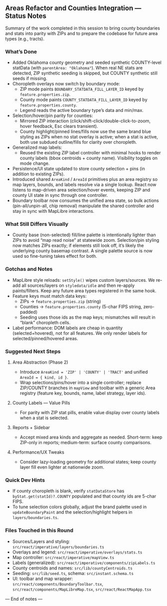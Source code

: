 ## Areas Refactor and Counties Integration — Status Notes

Summary of the work completed in this session to bring county boundaries and stats into parity with ZIPs and to prepare the codebase for future area types (e.g., tracts).

### What’s Done

- Added Oklahoma county geometry and seeded synthetic COUNTY-level statData (with `parentArea: "Oklahoma"`). When real NE stats are detected, ZIP synthetic seeding is skipped, but COUNTY synthetic still seeds if missing.
- Choropleth overlays now switch by boundary mode:
  - ZIP mode paints `BOUNDARY_STATDATA_FILL_LAYER_ID` keyed by `feature.properties.zip`.
  - County mode paints `COUNTY_STATDATA_FILL_LAYER_ID` keyed by `feature.properties.county`.
  - Legend reads the active boundary type’s data and min/max.
- Selection/hover/pin parity for counties:
  - Mirrored ZIP interaction (click/shift-click/double-click-to-zoom, hover feedback, Esc clears transient).
  - County highlight/pinned lines/fills now use the same brand blue styling as ZIPs when no stat overlay is active; when a stat is active, both use subdued outline/fills for clarity over choropleth.
- Generalized map labels:
  - Reused the existing ZIP label controller with minimal hooks to render county labels (bbox centroids + county name). Visibility toggles on mode change.
- Persistence/UI state updated to store county selection + pins (in addition to existing ZIPs).
- Introduced shared `AreaKind` / `AreaId` primitives plus an area registry so map layers, bounds, and labels resolve via a single lookup. React now listens to map-driven area selection/hover events, keeping ZIP and county UI state in sync through one controller.
- Boundary toolbar now consumes the unified area state, so bulk actions (pin-all/unpin-all, chip removal) manipulate the shared controller and stay in sync with MapLibre interactions.

### What Still Differs Visually

- County base (non-selected) fill/line palette is intentionally lighter than ZIPs to avoid “map read noise” at statewide zoom. Selection/pin styling now matches ZIPs exactly; if elements still look off, it’s likely the underlying county basemap contrast. A single palette source is now used so fine-tuning takes effect for both.
### Gotchas and Notes
- MapLibre style reloads: `setStyle()` wipes custom layers/sources. We re-add all sources/layers on `styledata/idle` and then re-apply paints/filters. Keep any future area types registered in the same hook.
- Feature keys must match data keys:
  - ZIPs → `feature.properties.zip` (string)
  - Counties → `feature.properties.county` (5-char FIPS string, zero-padded)
  - Seeding uses those ids as the map keys; mismatches will result in “blank” choropleth cells.
- Label performance: DOM labels are cheap in quantity (selected+hovered), not for all features. We only render labels for selected/pinned/hovered areas.

### Suggested Next Steps

1. Area Abstraction (Phase 2)
   - Introduce `AreaKind = 'ZIP' | 'COUNTY' | 'TRACT'` and unified `AreaId = { kind, id }`.
   - Wrap selections/pins/hover into a single controller; replace ZIP/COUNTY branches in `mapView` and toolbar with a generic Area registry (feature key, bounds, name, label strategy, layer ids).

2. County Labels — Value Pills
   - For parity with ZIP stat pills, enable value display over county labels when a stat is selected.

3. Reports + Sidebar
   - Accept mixed area kinds and aggregate as needed. Short-term: keep ZIP-only in reports; medium-term: surface county comparisons.

4. Performance/UX Tweaks
   - Consider lazy-loading geometry for additional states; keep county layer fill even lighter at nationwide zoom.

### Quick Dev Hints

- If county choropleth is blank, verify `statDataStore` has `byStat.get(statId)?.COUNTY` populated and that county ids are 5-char FIPS.
- To tune selection colors globally, adjust the brand palette used in `updateBoundaryPaint` and the selection/highlight helpers in `layers/boundaries.ts`.

### Files Touched in this Round

- Sources/Layers and styling: `src/react/imperative/layers/boundaries.ts`
- Overlays and legend: `src/react/imperative/overlays/stats.ts`
- Map controller: `src/react/imperative/mapView.ts`
- Labels (generalized): `src/react/imperative/components/zipLabels.ts`
- County centroids and names: `src/lib/countyCentroids.ts`
- Seeding: `src/lib/seed.ts`, schema: `src/instant.schema.ts`
- UI: toolbar and map wrapper: `src/react/components/BoundaryToolbar.tsx`, `src/react/components/MapLibreMap.tsx`, `src/react/ReactMapApp.tsx`

— End of notes —
